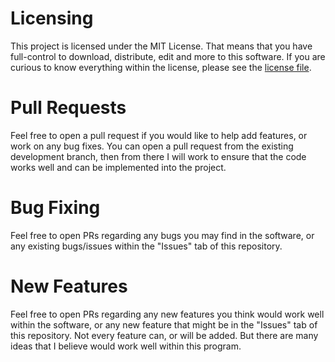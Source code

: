 # Licensing
This project is licensed under the MIT License. That means that you have full-control to download, distribute, edit and more to this software. If you are curious to know everything within the license, please see the [license file](https://github.com/HaydenHildreth/RandPyPwMan/blob/main/LICENSE).

# Pull Requests
Feel free to open a pull request if you would like to help add features, or work on any bug fixes. You can open a pull request from the existing development branch, then from there I will work to ensure that the code works well and can be implemented into the project.

# Bug Fixing
Feel free to open PRs regarding any bugs you may find in the software, or any existing bugs/issues within the "Issues" tab of this repository.

# New Features
Feel free to open PRs regarding any new features you think would work well within the software, or any new feature that might be in the "Issues" tab of this repository. Not every feature can, or will be added. But there are many ideas that I believe would work well within this program.
